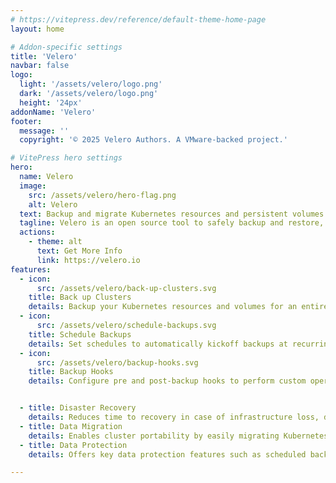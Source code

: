 ```yaml
---
# https://vitepress.dev/reference/default-theme-home-page
layout: home

# Addon-specific settings
title: 'Velero'
navbar: false
logo:
  light: '/assets/velero/logo.png'
  dark: '/assets/velero/logo.png'
  height: '24px'
addonName: 'Velero'
footer:
  message: ''
  copyright: '© 2025 Velero Authors. A VMware-backed project.'

# VitePress hero settings
hero:
  name: Velero
  image:
    src: /assets/velero/hero-flag.png
    alt: Velero
  text: Backup and migrate Kubernetes resources and persistent volumes
  tagline: Velero is an open source tool to safely backup and restore, perform disaster recovery, and migrate Kubernetes cluster resources and persistent volumes.
  actions:
    - theme: alt
      text: Get More Info
      link: https://velero.io
features:
  - icon: 
      src: /assets/velero/back-up-clusters.svg
    title: Back up Clusters
    details: Backup your Kubernetes resources and volumes for an entire cluster, or part of a cluster by using namespaces or label selectors.
  - icon: 
      src: /assets/velero/schedule-backups.svg
    title: Schedule Backups
    details: Set schedules to automatically kickoff backups at recurring intervals.
  - icon: 
      src: /assets/velero/backup-hooks.svg
    title: Backup Hooks
    details: Configure pre and post-backup hooks to perform custom operations before and after Velero backups.


  - title: Disaster Recovery
    details: Reduces time to recovery in case of infrastructure loss, data corruption, and/or service outages.
  - title: Data Migration
    details: Enables cluster portability by easily migrating Kubernetes resources from one cluster to another.
  - title: Data Protection
    details: Offers key data protection features such as scheduled backups, retention schedules, and pre or post-backup hooks for custom actions.

---
```


<style module>
:root {
  --vp-home-hero-name-color: rgb(0, 145, 218);
}
</style>

